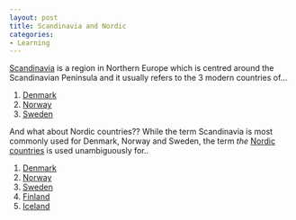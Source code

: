 ```yaml
---
layout: post
title: Scandinavia and Nordic
categories:
- Learning
---
```



[Scandinavia](http://en.wikipedia.org/wiki/Scandinavia) is a region in Northern Europe which is centred around the Scandinavian Peninsula and it usually refers to the 3 modern countries of...

1. [Denmark](http://en.wikipedia.org/wiki/History_of_Denmark "History of Denmark")
2. [Norway](http://en.wikipedia.org/wiki/History_of_Norway "History of Norway")
3. [Sweden](http://en.wikipedia.org/wiki/History_of_Sweden "History of Sweden")

And what about Nordic countries?? While the term Scandinavia is most commonly used for Denmark, Norway and Sweden, the term _the_ [Nordic countries](http://en.wikipedia.org/wiki/Nordic_countries "Nordic countries") is used unambiguously for..

1. [Denmark](http://en.wikipedia.org/wiki/History_of_Denmark "History of Denmark")
2. [Norway](http://en.wikipedia.org/wiki/History_of_Norway "History of Norway")
3. [Sweden](http://en.wikipedia.org/wiki/History_of_Sweden "History of Sweden")
4. [Finland](http://en.wikipedia.org/wiki/History_of_Finland "History of Finland")
5. [Iceland](http://en.wikipedia.org/wiki/History_of_Iceland "History of Iceland")
